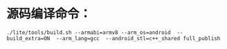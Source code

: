 # 源码编译命令：
```shell
./lite/tools/build.sh --armabi=armv8 --arm_os=android  --build_extra=ON  --arm_lang=gcc  --android_stl=c++_shared full_publish
```

